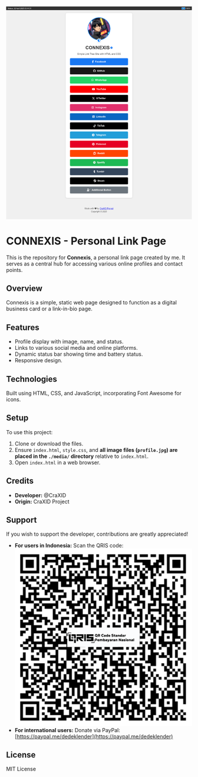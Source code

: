 ![example page](./media/example.png)

# CONNEXIS - Personal Link Page

This is the repository for **Connexis**, a personal link page created by me⁩. It serves as a central hub for accessing various online profiles and contact points.

## Overview

Connexis is a simple, static web page designed to function as a digital business card or a link-in-bio page.

## Features

*   Profile display with image, name, and status.
*   Links to various social media and online platforms.
*   Dynamic status bar showing time and battery status.
*   Responsive design.

## Technologies

Built using HTML, CSS, and JavaScript, incorporating Font Awesome for icons.

## Setup

To use this project:
1.  Clone or download the files.
2.  Ensure `index.html`, `style.css`, and **all image files (`profile.jpg`) are placed in the `./media/` directory** relative to `index.html`.
3.  Open `index.html` in a web browser.

## Credits

*   **Developer:** @CraXID
*   **Origin:** CraXID Project

## Support

If you wish to support the developer, contributions are greatly appreciated!

*   **For users in Indonesia:** Scan the QRIS code:
    ![QRIS Donation Code](./media/QRIS.png)
*   **For international users:** Donate via PayPal:
    [https://paypal.me/dedeklender](https://paypal.me/dedeklender)

## License

MIT License